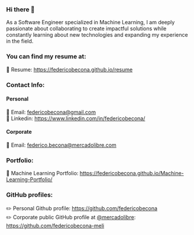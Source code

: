 ### Hi there 👋

As a Software Engineer specialized in Machine Learning, I am deeply passionate about collaborating to create impactful solutions while constantly learning about new technologies and expanding my experience in the field.

### You can find my resume at:
:open_book: Resume: https://federicobecona.github.io/resume

### Contact Info:
#### Personal
:email: Email: federicobecona@gmail.com  
:bust_in_silhouette: Linkedin: https://www.linkedin.com/in/federicobecona/
#### Corporate
:email: Email: federico.becona@mercadolibre.com

### Portfolio:
:book: Machine Learning Portfolio: https://federicobecona.github.io/Machine-Learning-Portfolio/  

### GitHub profiles:
:pencil2: Personal Github profile: https://github.com/federicobecona  
:pencil2: Corporate public GitHub profile at [@mercadolibre](https://mercadolibre.com/): https://github.com/federicobecona-meli

<!--
**federicobecona/federicobecona** is a ✨ _special_ ✨ repository because its `README.md` (this file) appears on your GitHub profile.

Here are some ideas to get you started:

- 🔭 I’m currently working on ...
- 🌱 I’m currently learning ...
- 👯 I’m looking to collaborate on ...
- 🤔 I’m looking for help with ...
- 💬 Ask me about ...
- 📫 How to reach me: ...
- 😄 Pronouns: ...
- ⚡ Fun fact: ...
-->
